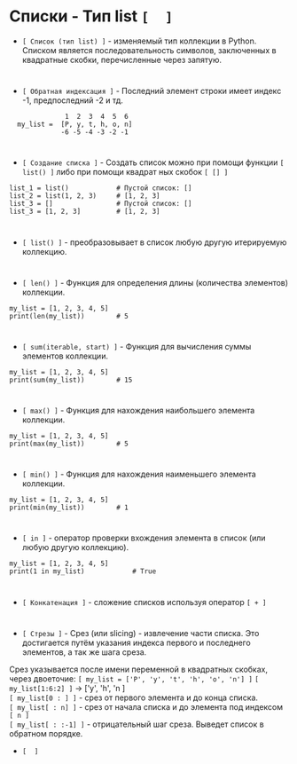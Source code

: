# Списки - Тип list `[  ]`

- `[ Список (тип list) ]` - изменяемый тип коллекции в Python. Списком является последовательность символов, заключенных в квадратные скобки, перечисленные через запятую.  
#
- `[ Обратная индексация ]` - Последний элемент строки имеет индекс -1, предпоследний -2 и тд.

```
              1  2  3  4  5  6
  my_list =  [P, y, t, h, o, n]
             -6 -5 -4 -3 -2 -1
```
#
- `[ Создание списка ]` - Создать список можно при помощи функции `[ list() ]` либо при помощи квадрат ных скобок `[ [] ]`
```
list_1 = list()            # Пустой список: []
list_2 = list(1, 2, 3)     # [1, 2, 3]
list_3 = []                # Пустой список: []
list_3 = [1, 2, 3]         # [1, 2, 3]
```
#
- `[ list() ]` - преобразовывает в список любую другую итерируемую коллекцию.
#
- `[ len() ]` - Функция для определения длины (количества элементов) коллекции.
```
my_list = [1, 2, 3, 4, 5]
print(len(my_list))        # 5
```
#
- `[ sum(iterable, start) ]` - Функция для вычисления суммы элементов коллекции. 
```
my_list = [1, 2, 3, 4, 5]
print(sum(my_list))        # 15
```
#
- `[ max() ]` - Функция для нахождения наибольшего элемента коллекции.
```
my_list = [1, 2, 3, 4, 5]
print(max(my_list))        # 5
```
#
- `[ min() ]` - Функция для нахождения наименьшего элемента коллекции.
```
my_list = [1, 2, 3, 4, 5]
print(min(my_list))        # 1
```
#
- `[ in ]` - оператор проверки вхождения элемента в список (или любую другую коллекцию).
```
my_list = [1, 2, 3, 4, 5]
print(1 in my_list)            # True
```
#
- `[ Конкатенация ]` - сложение списков используя оператор `[ + ]`
#
- `[ Стрезы ]` - Срез (или slicing) - извлечение части списка. Это достигается путём указания индекса первого и последнего элементов, а так же шага среза.

Срез указывается после имени переменной в квадратных скобках, через двоеточие:
 `[ my_list = ['P', 'y', 't', 'h', 'o', 'n'] ]`
 `[ my_list[1:6:2] ]` -> ['y', 'h', 'n ]  
 `[ my_list[0 : ] ]` - срез от первого элемента и до конца списка.  
 `[ my_list[ : n] ]` - срез от начала списка и до элемента под индексом `[ n ]`  
 `[ my_list[ : :-1] ]` - отрицательный шаг среза. Выведет список в обратном порядке.  
  
- `[  ]`
